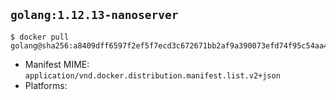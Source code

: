 ## `golang:1.12.13-nanoserver`

```console
$ docker pull golang@sha256:a8409dff6597f2ef5f7ecd3c672671bb2af9a390073efd74f95c54aa41cba22a
```

-	Manifest MIME: `application/vnd.docker.distribution.manifest.list.v2+json`
-	Platforms:
